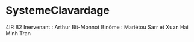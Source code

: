 # SystemeClavardage

4IR B2
Inervenant : Arthur Bit-Monnot
Binôme : Mariétou Sarr et Xuan Hai Minh Tran
